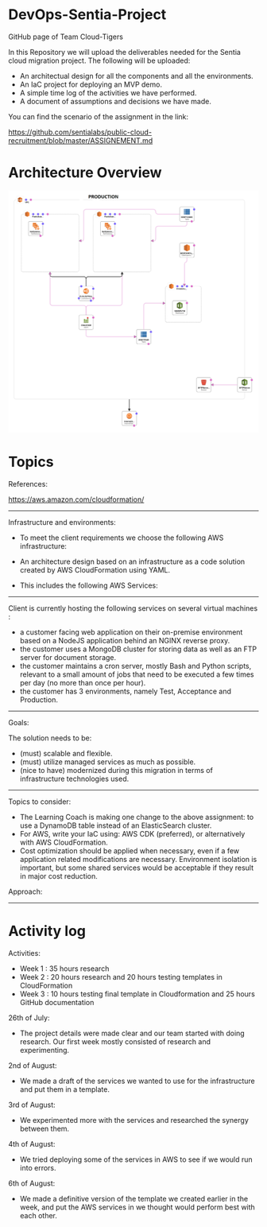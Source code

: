 # DevOps-Sentia-Project

GitHub page of Team Cloud-Tigers

In this Repository we will upload the deliverables needed for the Sentia cloud migration project. The following will be uploaded:

- An architectual design for all the components and all the environments.
- An IaC project for deploying an MVP demo.
- A simple time log of the activities we have performed.
- A document of assumptions and decisions we have made.

You can find the scenario of the assignment in the link:

https://github.com/sentialabs/public-cloud-recruitment/blob/master/ASSIGNEMENT.md

# Architecture Overview

![template1-designer (3)](https://github.com/Team-Cloud-Tigers/DevOps-Sentia-Project/blob/70859aa28b3b0b10c407dc74f48201f5496d9c25/Diagram/FinalTmpltPRODUCTION.png)

# Topics

References:
 
https://aws.amazon.com/cloudformation/
__________________________________________________________________________________________

Infrastructure and environments:
 
- To meet the client requirements we choose the following AWS infrastructure:
 
- An architecture design based on an infrastructure as a code solution created by AWS CloudFormation using YAML.
  
 - This includes the following AWS Services:
 
 __________________________________________________________________________________________
 
 Client is currently hosting the following services on several virtual machines :
 
 * a customer facing web application on their on-premise environment based on a NodeJS application behind an NGINX reverse proxy.
 * the customer uses a MongoDB cluster for storing data as well as an FTP server for document storage. 
 * the customer maintains a cron server, mostly Bash and Python scripts, relevant to a small amount of jobs that need to be executed a few times per day (no more than once per hour).
 * the customer has 3 environments, namely Test, Acceptance and Production.

 __________________________________________________________________________________________     
      
Goals:

The solution needs to be: 
- (must) scalable and flexible.
- (must) utilize managed services as much as possible.
- (nice to have) modernized during this migration in terms of infrastructure technologies used.

__________________________________________________________________________________________

Topics to consider:
  
- The Learning Coach is making one change to the above assignment: to use a DynamoDB table instead of an ElasticSearch cluster.
- For AWS, write your IaC using: AWS CDK (preferred), or alternatively with AWS CloudFormation.
- Cost optimization should be applied when necessary, even if a few application related modifications are necessary. Environment isolation is important, but some shared services would be acceptable if they result in major cost reduction.



Approach:

__________________________________________________________________________________________
# Activity log 

Activities:
 * Week 1 : 35 hours research
 * Week 2 : 20 hours research and 20 hours testing templates in CloudFormation
 * Week 3 : 10 hours testing final template in Cloudformation and 25 hours GitHub documentation

26th of July:
- The project details were made clear and our team started with doing research. Our first week mostly consisted of research and experimenting.

2nd of August:
- We made a draft of the services we wanted to use for the infrastructure and put them in a template.

3rd of August:
- We experimented more with the services and researched the synergy between them. 

4th of August:
- We tried deploying some of the services in AWS to see if we would run into errors.

6th of August:
- We made a definitive version of the template we created earlier in the week, and put the AWS services in we thought would perform best with each other.
 
 
         



